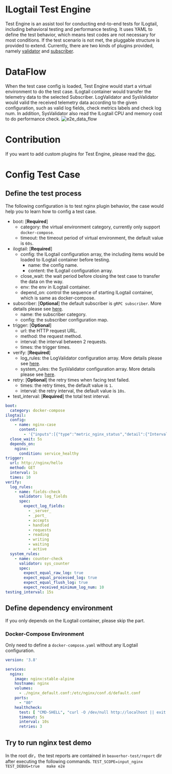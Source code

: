 # ILogtail Test Engine

Test Engine is an assist tool for conducting end-to-end tests for ILogtail, including behavioral testing and performance
testing. It uses YAML to define the test behavior, which means test codes are not necessary for most conditions. If the
test scenario is not met, the pluggable structure is provided to extend. Currently, there are two kinds of plugins
provided, namely [validator](docs/How-to-write-test-engine-plugin.md)
and [subscriber](docs/How-to-write-test-engine-plugin.md).

# DataFlow

When the test case config is loaded, Test Engine would start a virtual environment to do the test case. ILogtail
container would transfer the telemetry data to the selected Subscriber. LogValidator and SysValidator would valid the
received telemetry data according to the given configuration, such as valid log fields, check metrics labels and check
log num. In addition, SysValidator also read the ILogtail CPU and memory cost to do performance check.
![e2e_data_flow](./dataflow.png)

# Contribution

If you want to add custom plugins for Test Engine, please read the [doc](./docs/How-to-write-test-engine-plugin.md).

# Config Test Case

## Define the test process

The following configuration is to test nginx plugin behavior, the case would help you to learn how to config a test
case.

- boot: [**Required**]
  - category: the virtual environment category, currently only support `docker-compose`.
  - timeout: the timeout period of virtual environment, the default value is `60s`.
- ilogtail: [**Required**]
  - config: the ILogtail configuration array, the including items would be loaded to ILogtail container before
      testing.
    - name: the config name.
    - content: the ILogtail configuration array.
  - close_wait: the wait period before closing the test case to transfer the data on the way.
  - env: the env in ILogtail container.
  - depend_on: control the sequence of starting ILogtail container, which is same as docker-compose.
- subscriber: [**Optional**] the default subscriber is `gRPC subscriber`. More details please
  see [here](./docs/plugin-list.md).
  - name: the subscriber category.
  - config: the subscriber configuration map.
- trigger: [**Optional**]
  - url: the HTTP request URL.
  - method: the request method.
  - interval: the interval between 2 requests.
  - times: the trigger times.
- verify: [**Required**]
  - log_rules: the LogValidator configuration array. More details please see [here](./docs/plugin-list.md).
  - system_rules: the SysValidator configuration array. More details please see [here](./docs/plugin-list.md).
- retry: [**Optional**] the retry times when facing test failed.
  - times: the retry times, the default value is `1`.
  - interval: the retry interval, the default value is `10s`.
- test_interval: [**Required**] the total test interval.

```yaml
boot:
  category: docker-compose
ilogtail:
  config:
    - name: nginx-case
      content:
        - '{"inputs":[{"type":"metric_nginx_status","detail":{"IntervalMs":1000,"Urls":["http://nginx/nginx_status"]}}]}'
  close_wait: 5s
  depends_on:
    nginx:
      condition: service_healthy
trigger:
  url: http://nginx/hello
  method: GET
  interval: 1s
  times: 10
verify:
  log_rules:
    - name: fields-check
      validator: log_fields
      spec:
        expect_log_fields:
          - _server_
          - _port_
          - accepts
          - handled
          - requests
          - reading
          - writing
          - waiting
          - active
  system_rules:
    - name: counter-check
      validator: sys_counter
      spec:
        expect_equal_raw_log: true
        expect_equal_processed_log: true
        expect_equal_flush_log: true
        expect_received_minimum_log_num: 10
testing_interval: 15s
```

## Define dependency environment

If you only depends on the ILogtail container, please skip the part.

### Docker-Compose Environment

Only need to define a `docker-compose.yaml` without any ILogtail configuration.

```yaml
version: '3.8'

services:
  nginx:
    image: nginx:stable-alpine
    hostname: nginx
    volumes:
      - ./nginx_default.conf:/etc/nginx/conf.d/default.conf
    ports:
      - "80"
    healthcheck:
      test: [ "CMD-SHELL", "curl -O /dev/null http://localhost || exit 1" ]
      timeout: 5s
      interval: 10s
      retries: 3
```

## Try to run nginx test demo

In the root dir，the test reports are contained in `beaverhor-test/report` dir after executing the following commands.
`TEST_SCOPE=input_nginx  TEST_DEBUG=true   make e2e`
